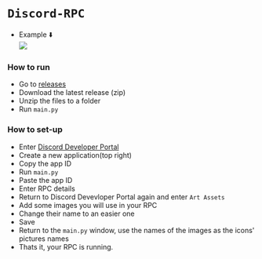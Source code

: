 # `Discord-RPC`
- Example ⬇️ <br>
![](https://raw.githubusercontent.com/netanelyan/discord-rpc/main/screenshots/2.png)

### How to run
- Go to [releases](https://github.com/netanelyan/discord-rpc/releases)
- Download the latest release (zip)
- Unzip the files to a folder
- Run `main.py`

### How to set-up
- Enter [Discord Developer Portal](https://discord.com/developers/applications)
- Create a new application(top right)
- Copy the app ID
- Run `main.py`
- Paste the app ID
- Enter RPC details
- Return to Discord Devevloper Portal again and enter `Art Assets`
- Add some images you will use in your RPC
- Change their name to an easier one
- Save
- Return to the `main.py` window, use the names of the images as the icons' pictures names
- Thats it, your RPC is running.
